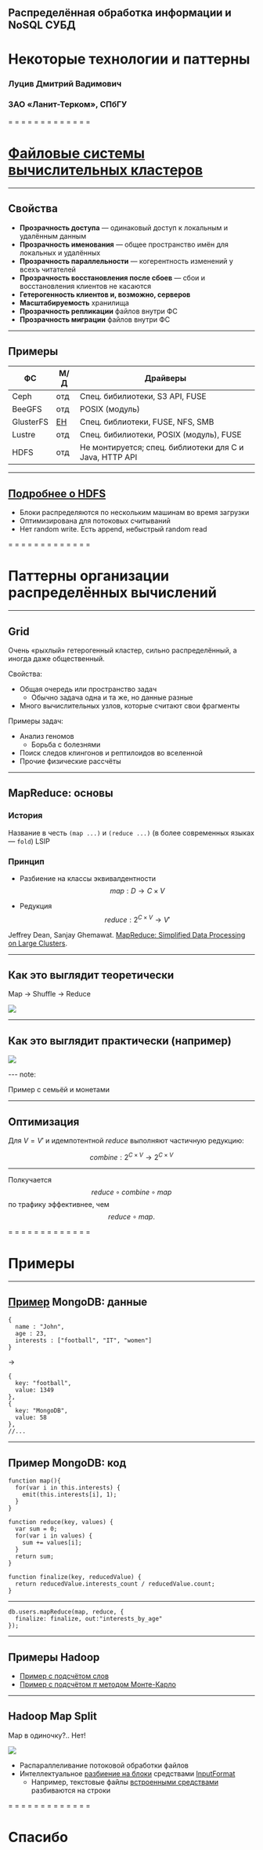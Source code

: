 ## Распределённая обработка информации и NoSQL СУБД

# Некоторые технологии и паттерны

### Луцив Дмитрий Вадимович
### ЗАО «Ланит-Терком», СПбГУ

= = = = = = = = = = = = =

# [Файловые системы вычислительных кластеров](https://www.youtube.com/embed/Xxz630u7YlQ?start=118)

<!-- .slide: data-background="images/clusterfs.gif" -->

- - - - - - - - - - - - -
## Свойства

* **Прозрачность доступа** — одинаковый доступ к локальным и удалённым данным
* **Прозрачность именования** — общее пространство имён для локальных и удалённых
* **Прозрачность параллельности** — когерентность изменений у всехъ читателей
* **Прозрачность восстановления после сбоев** — сбои и восстановления клиентов не касаются
* **Гетерогенность клиентов и, возможно, серверов**
* **Масштабируемость** хранилища
* **Прозрачность репликации** файлов внутри ФС
* **Прозрачность миграции** файлов внутри ФС

- - - - - - - - - - - - -
## Примеры

ФС        | М/Д | Драйверы
----------|-----|----------
Ceph      | отд | Спец. бибилиотеки, S3 API, FUSE
BeeGFS    | отд | POSIX (модуль)
GlusterFS | [EH](http://moo.nac.uci.edu/~hjm/fs/An_Introduction_To_Gluster_ArchitectureV7_110708.pdf) | Спец. библиотеки, FUSE, NFS, SMB
Lustre    | отд | Спец. бибилиотеки, POSIX (модуль), FUSE
HDFS      | отд | Не монтируется; спец. библиотеки для C и Java, HTTP API

- - - - - - - - - - - - -
## [Подробнее о HDFS](http://www.taskdata.com/index.php?option=com_content&view=article&id=26&Itemid=72&lang=ru)

- Блоки распределяются по нескольким машинам во время загрузки
- Оптимизирована для потоковых считываний
- Нет random write. Есть append, небыстрый random read

= = = = = = = = = = = = =
# Паттерны организации распределённых вычислений <!-- .element style="color:white;" -->
<!-- .slide: data-background="images/pattern.gif" -->

- - - - - - - - - - - - -
## Grid

Очень «рыхлый» гетерогенный кластер, сильно распределённый, а иногда даже общественный.

Свойства:

* Общая очередь или пространство задач
    * Обычно задача одна и та же, но данные разные
* Много вычислительных узлов, которые считают свои фрагменты

Примеры задач:

* Анализ геномов
    * Борьба с болезнями
* Поиск следов клингонов и рептилоидов во вселенной
* Прочие физические рассчёты

- - - - - - - - - - - - -
## MapReduce: основы

### История

Название в честь `(map ...)` и `(reduce ...)` (в более современных языках — `fold`) LSIP

### Принцип

* Разбиение на классы эквивалдентности $$ map: D \rightarrow C \times V $$

* Редукция $$ reduce: 2^{C \times V} \rightarrow V' $$

Jeffrey Dean, Sanjay Ghemawat. [MapReduce: Simplified Data Processing on Large Clusters](http://static.googleusercontent.com/media/research.google.com/es/us/archive/mapreduce-osdi04.pdf).

- - - - - - - - - - - - -
## Как это выглядит теоретически

Map $\rightarrow$ Shuffle $\rightarrow$ Reduce

![](images/MapReduce_Work_Structure.png) <!-- .element width="100%" -->

- - - - - - - - - - - - -
## Как это выглядит практически (например)

![](images/mapreduce_step01.jpg) <!-- .element width="100%" -->

--- note:

Пример с семьёй и монетами

- - - - - - - - - - - - -
## Оптимизация

Для $V = V'$ и идемпотентной $reduce$ выполняют частичную редукцию:

$$combine: 2^{C \times V} \rightarrow 2^{C \times V}$$

---

Полкучается $$reduce \circ combine \circ map$$ по трафику эффективнее, чем $$reduce \circ map.$$

= = = = = = = = = = = = =
# Примеры <!-- .element style="color:cyan;" -->
<!-- .slide: data-background="images/helloworld.gif" -->

- - - - - - - - - - - - -
## [Пример](https://habrahabr.ru/post/184130/) MongoDB: данные

    {
      name : "John",
      age : 23,
      interests : ["football", "IT", "women"]
    }

$\rightarrow$

    {
      key: "football",
      value: 1349
    },
    {
      key: "MongoDB",
      value: 58
    },
    //...

- - - - - - - - - - - - -
## Пример MongoDB: код

    function map(){
      for(var i in this.interests) {
        emit(this.interests[i], 1);
      }
    }

    function reduce(key, values) {
      var sum = 0;
      for(var i in values) {
        sum += values[i];
      }
      return sum;
    }

    function finalize(key, reducedValue) {
      return reducedValue.interests_count / reducedValue.count;
    }

---

    db.users.mapReduce(map, reduce, {
      finalize: finalize, out:"interests_by_age"
    });

- - - - - - - - - - - - -
## Примеры Hadoop

* [Пример с подсчётом слов](https://hadoop.apache.org/docs/stable/hadoop-mapreduce-client/hadoop-mapreduce-client-core/MapReduceTutorial.html#Example:_WordCount_v1.0)
* [Пример с подсчётом $\pi$ методом Монте-Карло](https://hadoop.apache.org/docs/r2.6.0/api/org/apache/hadoop/examples/pi/package-summary.html)

- - - - - - - - - - - - -
## Hadoop Map Split

Map в одиночку?.. Нет!

[![](images/hadoop-split.jpg)<!-- .element: width="100%" -->](http://www.dummies.com/programming/big-data/hadoop/input-splits-in-hadoops-mapreduce/)

* Распараллеливание потоковой обработки файлов
* Интеллектуальное [разбиение на блоки](https://developer.yahoo.com/hadoop/tutorial/module5.html) средствами [InputFormat](https://hadoop.apache.org/docs/r2.7.2/api/org/apache/hadoop/mapred/InputFormat.html)
    * Например, текстовые файлы [встроенными средствами](http://hadoop.apache.org/docs/r2.7.1/api/org/apache/hadoop/mapreduce/lib/input/TextInputFormat.html) разбиваются на строки

= = = = = = = = = = = = =
# Спасибо
